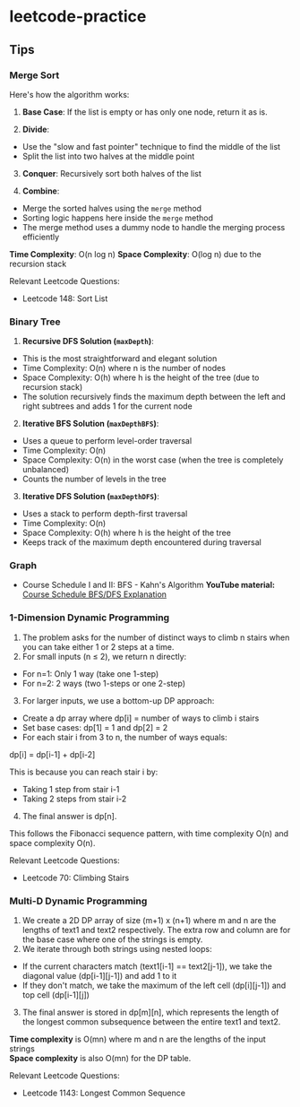 # leetcode-practice

## Tips

### Merge Sort

Here's how the algorithm works:
1. **Base Case**: 
If the list is empty or has only one node, return it as is.

2. **Divide**:
- Use the "slow and fast pointer" technique to find the middle of the list
- Split the list into two halves at the middle point

3. **Conquer**:
Recursively sort both halves of the list

4. **Combine**:
- Merge the sorted halves using the `merge` method
- Sorting logic happens here inside the `merge` method
- The merge method uses a dummy node to handle the merging process efficiently

**Time Complexity**: O(n log n)
**Space Complexity**: O(log n) due to the recursion stack

Relevant Leetcode Questions:
- Leetcode 148: Sort List

### Binary Tree
1. **Recursive DFS Solution (`maxDepth`)**:
- This is the most straightforward and elegant solution
- Time Complexity: O(n) where n is the number of nodes
- Space Complexity: O(h) where h is the height of the tree (due to recursion stack)
- The solution recursively finds the maximum depth between the left and right subtrees and adds 1 for the current node

2. **Iterative BFS Solution (`maxDepthBFS`)**:
- Uses a queue to perform level-order traversal
- Time Complexity: O(n)
- Space Complexity: O(n) in the worst case (when the tree is completely unbalanced)
- Counts the number of levels in the tree

3. **Iterative DFS Solution (`maxDepthDFS`)**:
- Uses a stack to perform depth-first traversal
- Time Complexity: O(n)
- Space Complexity: O(h) where h is the height of the tree
- Keeps track of the maximum depth encountered during traversal

### Graph
- Course Schedule I and II: BFS - Kahn's Algorithm
    **YouTube material:** [Course Schedule BFS/DFS Explanation](https://www.youtube.com/watch?v=cIBFEhD77b4)

### 1-Dimension Dynamic Programming
1. The problem asks for the number of distinct ways to climb n stairs when you can take either 1 or 2 steps at a time.
2. For small inputs (n ≤ 2), we return n directly:
- For n=1: Only 1 way (take one 1-step)
- For n=2: 2 ways (two 1-steps or one 2-step)
3. For larger inputs, we use a bottom-up DP approach:
- Create a dp array where dp[i] = number of ways to climb i stairs
- Set base cases: dp[1] = 1 and dp[2] = 2
- For each stair i from 3 to n, the number of ways equals:

dp[i] = dp[i-1] + dp[i-2]

This is because you can reach stair i by:
- Taking 1 step from stair i-1
- Taking 2 steps from stair i-2
4. The final answer is dp[n].

This follows the Fibonacci sequence pattern, with time complexity O(n) and space complexity O(n).

Relevant Leetcode Questions:
- Leetcode 70: Climbing Stairs

### Multi-D Dynamic Programming

1. We create a 2D DP array of size (m+1) x (n+1) where m and n are the lengths of text1 and text2 respectively. The extra row and column are for the base case where one of the strings is empty.
2. We iterate through both strings using nested loops:
- If the current characters match (text1[i-1] == text2[j-1]), we take the diagonal value (dp[i-1][j-1]) and add 1 to it
- If they don't match, we take the maximum of the left cell (dp[i][j-1]) and top cell (dp[i-1][j])
3. The final answer is stored in dp[m][n], which represents the length of the longest common subsequence between the entire text1 and text2.

**Time complexity** is O(mn) where m and n are the lengths of the input strings<br>
**Space complexity** is also O(mn) for the DP table.


Relevant Leetcode Questions:
- Leetcode 1143: Longest Common Sequence